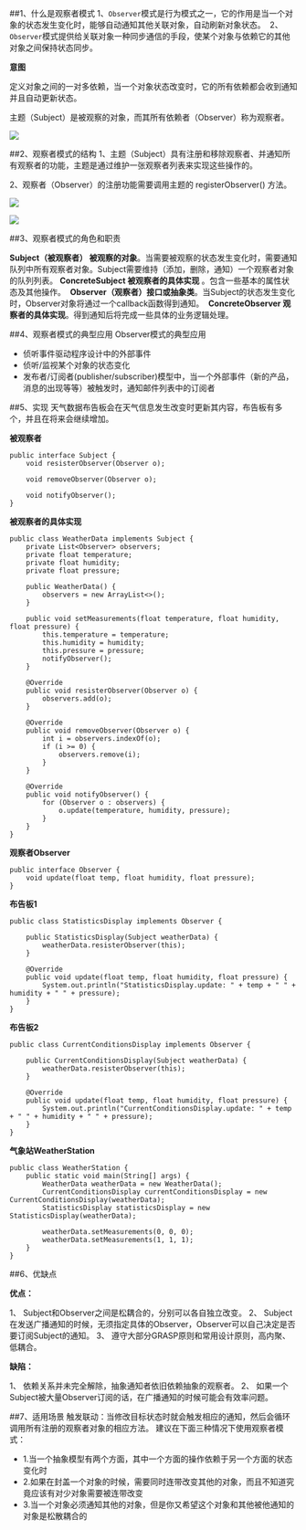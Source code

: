 ##1、什么是观察者模式
1、`Observer`模式是行为模式之一，它的作用是当一个对象的状态发生变化时，能够自动通知其他关联对象，自动刷新对象状态。 
2、`Observer`模式提供给关联对象一种同步通信的手段，使某个对象与依赖它的其他对象之间保持状态同步。

 **意图**

  定义对象之间的一对多依赖，当一个对象状态改变时，它的所有依赖都会收到通知并且自动更新状态。

  主题（Subject）是被观察的对象，而其所有依赖者（Observer）称为观察者。

 ![](https://www.icheesedu.com/images/qiniu/7a3c6a30-c735-4edb-8115-337288a4f0f2.jpg)
 

##2、观察者模式的结构
  1、主题（Subject）具有注册和移除观察者、并通知所有观察者的功能，主题是通过维护一张观察者列表来实现这些操作的。

  2、观察者（Observer）的注册功能需要调用主题的 registerObserver() 方法。

 ![](https://www.icheesedu.com/images/qiniu/2323232323232.png)

 ![](https://www.icheesedu.com/images/qiniu/Xnip2018-08-225_17-32-09.png)

##3、观察者模式的角色和职责

  **Subject（被观察者） 被观察的对象**。当需要被观察的状态发生变化时，需要通知队列中所有观察者对象。Subject需要维持（添加，删除，通知）一个观察者对象的队列列表。
  **ConcreteSubject 被观察者的具体实现** 。包含一些基本的属性状态及其他操作。 
  **Observer（观察者）接口或抽象类**。当Subject的状态发生变化时，Observer对象将通过一个callback函数得到通知。 
  **ConcreteObserver 观察者的具体实现**。得到通知后将完成一些具体的业务逻辑处理。

##4、观察者模式的典型应用 
Observer模式的典型应用

- 侦听事件驱动程序设计中的外部事件
- 侦听/监视某个对象的状态变化
- 发布者/订阅者(publisher/subscriber)模型中，当一个外部事件（新的产品，消息的出现等等）被触发时，通知邮件列表中的订阅者

##5、实现
 天气数据布告板会在天气信息发生改变时更新其内容，布告板有多个，并且在将来会继续增加。

**被观察者**

```
public interface Subject {
    void resisterObserver(Observer o);

    void removeObserver(Observer o);

    void notifyObserver();
}
```

**被观察者的具体实现**

```
public class WeatherData implements Subject {
    private List<Observer> observers;
    private float temperature;
    private float humidity;
    private float pressure;

    public WeatherData() {
        observers = new ArrayList<>();
    }

    public void setMeasurements(float temperature, float humidity, float pressure) {
        this.temperature = temperature;
        this.humidity = humidity;
        this.pressure = pressure;
        notifyObserver();
    }

    @Override
    public void resisterObserver(Observer o) {
        observers.add(o);
    }

    @Override
    public void removeObserver(Observer o) {
        int i = observers.indexOf(o);
        if (i >= 0) {
            observers.remove(i);
        }
    }

    @Override
    public void notifyObserver() {
        for (Observer o : observers) {
            o.update(temperature, humidity, pressure);
        }
    }
}
```
**观察者Observer**

```
public interface Observer {
    void update(float temp, float humidity, float pressure);
}
```

**布告板1**

```
public class StatisticsDisplay implements Observer {

    public StatisticsDisplay(Subject weatherData) {
        weatherData.resisterObserver(this);
    }

    @Override
    public void update(float temp, float humidity, float pressure) {
        System.out.println("StatisticsDisplay.update: " + temp + " " + humidity + " " + pressure);
    }
}
```
**布告板2**

```
public class CurrentConditionsDisplay implements Observer {

    public CurrentConditionsDisplay(Subject weatherData) {
        weatherData.resisterObserver(this);
    }

    @Override
    public void update(float temp, float humidity, float pressure) {
        System.out.println("CurrentConditionsDisplay.update: " + temp + " " + humidity + " " + pressure);
    }
}
```
**气象站WeatherStation**

```
public class WeatherStation {
    public static void main(String[] args) {
        WeatherData weatherData = new WeatherData();
        CurrentConditionsDisplay currentConditionsDisplay = new CurrentConditionsDisplay(weatherData);
        StatisticsDisplay statisticsDisplay = new StatisticsDisplay(weatherData);

        weatherData.setMeasurements(0, 0, 0);
        weatherData.setMeasurements(1, 1, 1);
    }
}
```

##6、优缺点

**优点：**

1、 Subject和Observer之间是松耦合的，分别可以各自独立改变。
2、 Subject在发送广播通知的时候，无须指定具体的Observer，Observer可以自己决定是否要订阅Subject的通知。
3、 遵守大部分GRASP原则和常用设计原则，高内聚、低耦合。

**缺陷：**

1、 依赖关系并未完全解除，抽象通知者依旧依赖抽象的观察者。
2、 如果一个Subject被大量Observer订阅的话，在广播通知的时候可能会有效率问题。
 
##7、适用场景
  触发联动：当修改目标状态时就会触发相应的通知，然后会循环调用所有注册的观察者对象的相应方法。 
  建议在下面三种情况下使用观察者模式：
  
  - 1.当一个抽象模型有两个方面，其中一个方面的操作依赖于另一个方面的状态变化时
  - 2.如果在封盖一个对象的时候，需要同时连带改变其他的对象，而且不知道究竟应该有对少对象需要被连带改变
  - 3.当一个对象必须通知其他的对象，但是你又希望这个对象和其他被他通知的对象是松散耦合的



